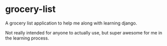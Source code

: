 # grocery-list
A grocery list application to help me along with learning django.

Not really intended for anyone to actually use, but super awesome for me in the learning process.
